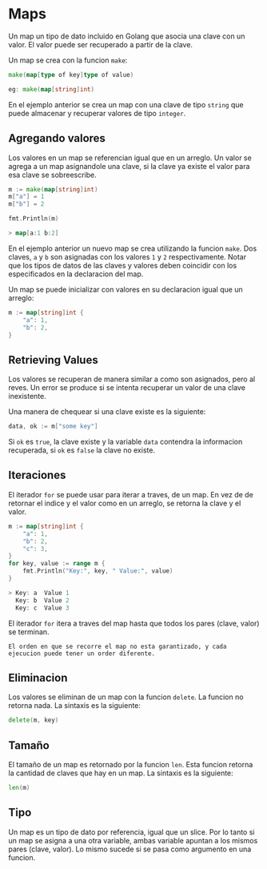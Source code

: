 # Maps

Un map un tipo de dato incluido en Golang que asocia una clave con un
valor. El valor puede ser recuperado a partir de la clave.

Un map se crea con la funcion `make`:

```go
make(map[type of key]type of value)

eg: make(map[string]int)
```

En el ejemplo anterior se crea un map con una clave de tipo `string`
que puede almacenar y recuperar valores de tipo `integer`.

## Agregando valores

Los valores en un map se referencian igual que en un arreglo. Un valor
se agrega a un map asignandole una clave, si la clave ya existe el
valor para esa clave se sobreescribe.

```go
m := make(map[string]int)
m["a"] = 1
m["b"] = 2

fmt.Println(m)

> map[a:1 b:2]
```

En el ejemplo anterior un nuevo map se crea utilizando la funcion
`make`. Dos claves, `a` y `b` son asignadas con los valores `1` y `2`
respectivamente. Notar que los tipos de datos de las claves y valores
deben coincidir con los especificados en la declaracion del map.

Un map se puede inicializar con valores en su declaracion igual que un
arreglo:

```go
m := map[string]int {
    "a": 1,
    "b": 2,
}
```

## Retrieving Values

Los valores se recuperan de manera similar a como son asignados, pero
al reves. Un error se produce si se intenta recuperar un valor de una
clave inexistente.

Una manera de chequear si una clave existe es la siguiente:

```go
data, ok := m["some key"]
```

Si `ok` es `true`, la clave existe y la variable `data` contendra la
informacion recuperada, si `ok` es `false` la clave no existe.

## Iteraciones

El iterador `for` se puede usar para iterar a traves, de un map. En
vez de de retornar el indice y el valor como en un arreglo, se retorna
la clave y el valor.

```go
m := map[string]int {
    "a": 1,
    "b": 2,
    "c": 3,
}
for key, value := range m {
    fmt.Println("Key:", key, " Value:", value)
}

> Key: a  Value 1
  Key: b  Value 2
  Key: c  Value 3
```

El iterador `for` itera a traves del map hasta que todos los pares
(clave, valor) se terminan.

```text
El orden en que se recorre el map no esta garantizado, y cada ejecucion puede tener un order diferente.
```

## Eliminacion

Los valores se eliminan de un map con la funcion `delete`. La funcion
no retorna nada. La sintaxis es la siguiente:

```go
delete(m, key)
```

## Tamaño

El tamaño de un map es retornado por la funcion `len`. Esta funcion
retorna la cantidad de claves que hay en un map. La sintaxis es la
siguiente:

```go
len(m)
```

## Tipo

Un map es un tipo de dato por referencia, igual que un slice. Por lo
tanto si un map se asigna a una otra variable, ambas variable apuntan
a los mismos pares (clave, valor). Lo mismo sucede si se pasa como
argumento en una funcion.
